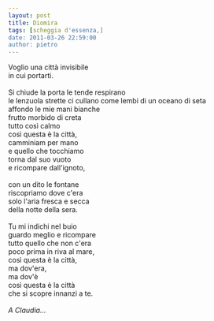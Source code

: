 ```yaml
---
layout: post
title: Diomira
tags: [scheggia d'essenza,]
date: 2011-03-26 22:59:00
author: pietro
---
```

<div dir="ltr" style="text-align: left">Voglio una città invisibile<br/>in cui portarti.<br/><br/>Si chiude la porta le tende respirano<br/>le lenzuola strette ci cullano come lembi di un oceano di seta<br/>affondo le mie mani bianche<br/>frutto morbido di creta<br/>tutto così calmo<br/>così questa è la città,<br/>camminiam per mano<br/>e quello che tocchiamo<br/>torna dal suo vuoto<br/>e ricompare dall'ignoto,<br/><br/>con un dito le fontane<br/>riscopriamo dove c'era<br/>solo l'aria fresca e secca<br/>della notte della sera.<br/><br/>Tu mi indichi nel buio<br/>guardo meglio e ricompare<br/>tutto quello che non c'era<br/>poco prima in riva al mare,<br/>così questa è la città,<br/>ma dov'era,<br/>ma dov'è<br/>così questa è la città<br/>che si scopre innanzi a te.<br/><br/><i>A Claudia...</i><br/>
